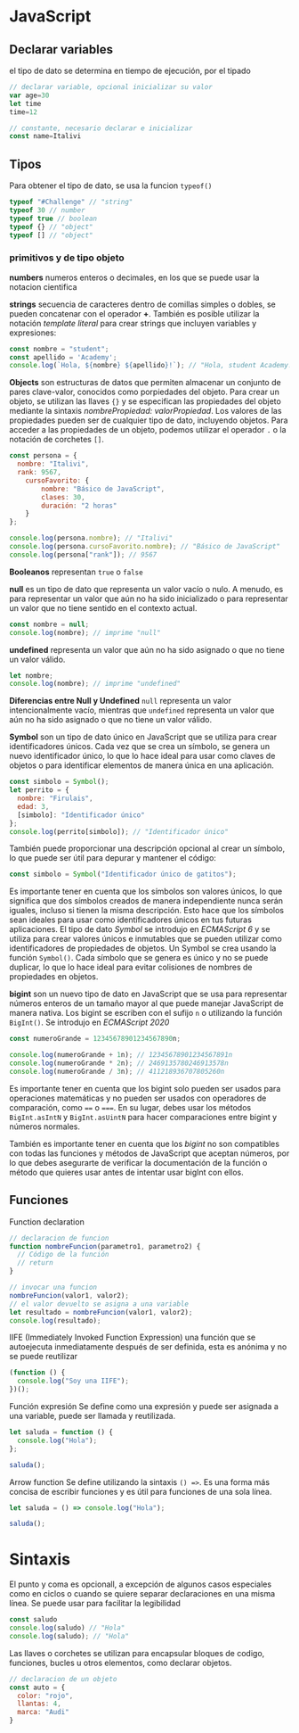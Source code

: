 # JavaScript


## Declarar variables

el tipo de dato se determina en tiempo de ejecución, por el tipado 

```js
// declarar variable, opcional inicializar su valor
var age=30
let time
time=12

// constante, necesario declarar e inicializar
const name=Italivi
```




## Tipos

Para obtener el tipo de dato, se usa la funcion ```typeof()```
```js
typeof "#Challenge" // "string"
typeof 30 // number
typeof true // boolean
typeof {} // "object"
typeof [] // "object"
```

### primitivos y de tipo objeto


__numbers__ numeros enteros o decimales, en los que se puede usar la notacion cientifica


__strings__ secuencia de caracteres dentro de comillas simples o dobles, se pueden concatenar con el operador __+__. También es posible utilizar la notación _template literal_ para crear strings que incluyen variables y expresiones:
```js
const nombre = "student";
const apellido = 'Academy';
console.log(`Hola, ${nombre} ${apellido}!`); // "Hola, student Academy!"
```


__Objects__ son estructuras de datos que permiten almacenar un conjunto de pares clave-valor, conocidos como porpiedades del objeto. Para crear un objeto, se utilizan las llaves ```{}``` y se especifican las propiedades del objeto mediante la sintaxis _nombrePropiedad: valorPropiedad_. Los valores de las propiedades pueden ser de cualquier tipo de dato, incluyendo objetos.
Para acceder a las propiedades de un objeto, podemos utilizar el operador ```.``` o la notación de corchetes ```[]```.
```js
const persona = {
  nombre: "Italivi",
  rank: 9567,
	cursoFavorito: {
		nombre: "Básico de JavaScript",
		clases: 30,
		duración: "2 horas"
	}
};

console.log(persona.nombre); // "Italivi"
console.log(persona.cursoFavorito.nombre); // "Básico de JavaScript"
console.log(persona["rank"]); // 9567
```


__Booleanos__ representan ```true``` o ```false```


__null__ es un tipo de dato que representa un valor vacío o nulo. A menudo, es para representar un valor que aún no ha sido inicializado o para representar un valor que no tiene sentido en el contexto actual.
```js
const nombre = null;
console.log(nombre); // imprime "null"
```


__undefined__ representa un valor que aún no ha sido asignado o que no tiene un valor válido.
```js
let nombre;
console.log(nombre); // imprime "undefined"
```

__Diferencias entre Null y Undefined__
```null``` representa un valor intencionalmente vacío, mientras que ```undefined``` representa un valor que aún no ha sido asignado o que no tiene un valor válido.


__Symbol__ son un tipo de dato único en JavaScript que se utiliza para crear identificadores únicos. Cada vez que se crea un símbolo, se genera un nuevo identificador único, lo que lo hace ideal para usar como claves de objetos o para identificar elementos de manera única en una aplicación.
```js
const simbolo = Symbol();
let perrito = {
  nombre: "Firulais",
  edad: 3,
  [simbolo]: "Identificador único"
};
console.log(perrito[simbolo]); // "Identificador único"
```
También puede proporcionar una descripción opcional al crear un símbolo, lo que puede ser útil para depurar y mantener el código:
```js
const simbolo = Symbol("Identificador único de gatitos");
```
Es importante tener en cuenta que los símbolos son valores únicos, lo que significa que dos símbolos creados de manera independiente nunca serán iguales, incluso si tienen la misma descripción. Esto hace que los símbolos sean ideales para usar como identificadores únicos en tus futuras aplicaciones.
El tipo de dato _Symbol_ se introdujo en _ECMAScript 6_ y se utiliza para crear valores únicos e inmutables que se pueden utilizar como identificadores de propiedades de objetos. Un Symbol se crea usando la función ```Symbol()```. Cada símbolo que se genera es único y no se puede duplicar, lo que lo hace ideal para evitar colisiones de nombres de propiedades en objetos.


__bigint__ son un nuevo tipo de dato en JavaScript que se usa para representar números enteros de un tamaño mayor al que puede manejar JavaScript de manera nativa. Los bigint se escriben con el sufijo ```n``` o utilizando la función ```BigInt()```. Se introdujo en _ECMAScript 2020_
```js
const numeroGrande = 12345678901234567890n;

console.log(numeroGrande + 1n); // 12345678901234567891n
console.log(numeroGrande * 2n); // 2469135780246913578n
console.log(numeroGrande / 3n); // 411218936707805260n
```
Es importante tener en cuenta que los bigint solo pueden ser usados para operaciones matemáticas y no pueden ser usados con operadores de comparación, como ```==``` o ```===```. En su lugar, debes usar los métodos ```BigInt.asIntN``` y ```BigInt.asUintN``` para hacer comparaciones entre bigint y números normales.

También es importante tener en cuenta que los _bigint_ no son compatibles con todas las funciones y métodos de JavaScript que aceptan números, por lo que debes asegurarte de verificar la documentación de la función o método que quieres usar antes de intentar usar bigInt con ellos.




## Funciones

Function declaration
```js
// declaracion de funcion
function nombreFuncion(parametro1, parametro2) {
  // Código de la función
  // return
}

// invocar una funcion
nombreFuncion(valor1, valor2);
// el valor devuelto se asigna a una variable
let resultado = nombreFuncion(valor1, valor2);
console.log(resultado);
```

IIFE (Immediately Invoked Function Expression)
una función que se autoejecuta inmediatamente después de ser definida, esta es anónima y no se puede reutilizar
```js
(function () {
  console.log("Soy una IIFE");
})();
```

Función expresión
Se define como una expresión y puede ser asignada a una variable, puede ser llamada y reutilizada.
```js
let saluda = function () {
  console.log("Hola");
};

saluda();
```

Arrow function
Se define utilizando la sintaxis ```() =>```. Es una forma más concisa de escribir funciones y es útil para funciones de una sola línea.
```js
let saluda = () => console.log("Hola");

saluda();
```




# Sintaxis
El punto y coma es opcionall, a excepción de algunos casos especiales como en ciclos o cuando se quiere separar declaraciones en una misma línea. Se puede usar para facilitar la legibilidad
```js
const saludo
console.log(saludo) // "Hola"
console.log(saludo); // "Hola"
```

Las llaves o corchetes se utilizan para encapsular bloques de codigo, funciones, bucles u otros elementos, como declarar objetos.
```js
// declaracion de un objeto
const auto = {
  color: "rojo",
  llantas: 4,
  marca: "Audi"
}
```


